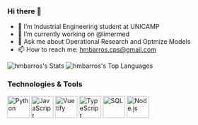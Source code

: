 ### Hi there 👋

<!---->

- 🌱 I’m Industrial Engineering student at UNICAMP
- 🔭 I’m currently working on @limermed
- 💬 Ask me about Operational Research and Optmize Models
- 📫 How to reach me: hmbarros.cps@gmail.com

![hmbarros's Stats](https://github-readme-stats.vercel.app/api?username=hmbarros&theme=tokyonight&show_icons=true&hide_border=true&count_private=true)
![hmbarros's Top Languages](https://github-readme-stats.vercel.app/api/top-langs/?username=hmbarros&theme=tokyonight&show_icons=true&hide_border=true&layout=compact)

### Technologies & Tools
<p align="left">
  <img src="https://cdn.jsdelivr.net/gh/devicons/devicon/icons/python/python-original.svg" alt="Python" width="50" height="50"/>
  <img src="https://cdn.jsdelivr.net/gh/devicons/devicon/icons/javascript/javascript-original.svg" alt="JavaScript" width="50" height="50"/>
  <img src="https://cdn.jsdelivr.net/gh/devicons/devicon/icons/vuetify/vuetify-original.svg" alt="Vuetify" width="50" height="50"/>
  <img src="https://cdn.jsdelivr.net/gh/devicons/devicon/icons/typescript/typescript-original.svg" alt="TypeScript" width="50" height="50"/>
  <img src="https://cdn.jsdelivr.net/gh/devicons/devicon/icons/postgresql/postgresql-original.svg" alt="SQL" width="50" height="50"/>
  <img src="https://cdn.jsdelivr.net/gh/devicons/devicon/icons/nodejs/nodejs-original.svg" alt="Node.js" width="50" height="50"/>
</p>

